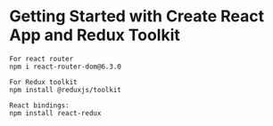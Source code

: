 # Getting Started with Create React App and Redux Toolkit

```
For react router
npm i react-router-dom@6.3.0

For Redux toolkit
npm install @reduxjs/toolkit

React bindings:
npm install react-redux

```